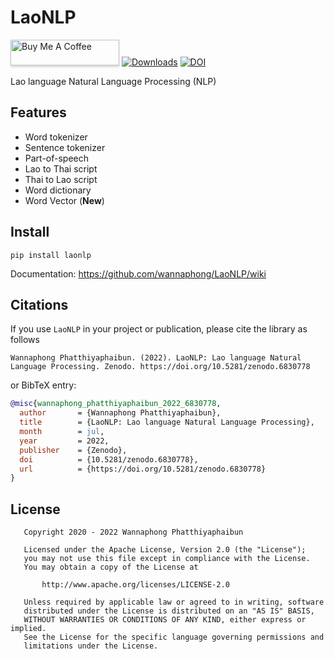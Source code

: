 # LaoNLP
<a href="https://www.buymeacoffee.com/wannaphong"><img src="https://www.buymeacoffee.com/assets/img/custom_images/orange_img.png" alt="Buy Me A Coffee" style="height: 41px !important;width: 174px !important;box-shadow: 0px 3px 2px 0px rgba(190, 190, 190, 0.5) !important;-webkit-box-shadow: 0px 3px 2px 0px rgba(190, 190, 190, 0.5) !important;" ></a>
[![Downloads](https://pepy.tech/badge/laonlp)](https://pepy.tech/project/laonlp)
[![DOI](https://zenodo.org/badge/DOI/10.5281/zenodo.6830778.svg)](https://doi.org/10.5281/zenodo.6830778)

Lao language Natural Language Processing (NLP)

## Features

- Word tokenizer
- Sentence tokenizer
- Part-of-speech
- Lao to Thai script
- Thai to Lao script
- Word dictionary
- Word Vector (**New**)

## Install
```
pip install laonlp
```

Documentation: https://github.com/wannaphong/LaoNLP/wiki

## Citations

If you use `LaoNLP` in your project or publication, please cite the library as follows

```
Wannaphong Phatthiyaphaibun. (2022). LaoNLP: Lao language Natural Language Processing. Zenodo. https://doi.org/10.5281/zenodo.6830778
```

or BibTeX entry:

``` bib
@misc{wannaphong_phatthiyaphaibun_2022_6830778,
  author       = {Wannaphong Phatthiyaphaibun},
  title        = {LaoNLP: Lao language Natural Language Processing},
  month        = jul,
  year         = 2022,
  publisher    = {Zenodo},
  doi          = {10.5281/zenodo.6830778},
  url          = {https://doi.org/10.5281/zenodo.6830778}
}

```

## License

```
   Copyright 2020 - 2022 Wannaphong Phatthiyaphaibun

   Licensed under the Apache License, Version 2.0 (the "License");
   you may not use this file except in compliance with the License.
   You may obtain a copy of the License at

       http://www.apache.org/licenses/LICENSE-2.0

   Unless required by applicable law or agreed to in writing, software
   distributed under the License is distributed on an "AS IS" BASIS,
   WITHOUT WARRANTIES OR CONDITIONS OF ANY KIND, either express or implied.
   See the License for the specific language governing permissions and
   limitations under the License.
 ```
